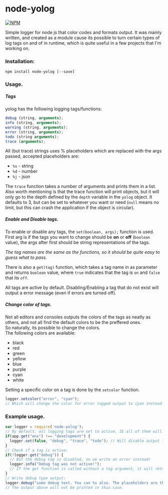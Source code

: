 node-yolog
==========
[![NPM](https://nodei.co/npm/node-yolog.png?downloads=true&stars=true)](https://nodei.co/npm/node-yolog/)


Simple logger for node js that color codes and formats output.
It was mainly written, and created as a module cause its possible to turn certain types
of log tags on and of in runtime, which is quite useful in a few projects that I'm working on.


### Installation:

`npm install node-yolog [--save]`  

### Usage.

##### Tags

yolog has the following logging tags/functions:
```javascript
debug (string, arguments);
info (string, arguments);
warning (string, arguments);
error (string, arguments);
todo (string arguments);
trace (arguments);
```
All (but trace) strings uses % placeholders which are replaced with the args passed, accepted placeholders are:

  * `%s` - string
  * `%d` - number
  * `%j` - json

The `trace` function takes a number of arguments and prints them in a list.
Also worth mentioning is that the trace function will print objects, but it will only go to the depth defined by the
`depth` variable in the `yolog` object.
It defaults to 3, but can be set to whatever you want or need (`null` means no limit, but this can crash the application if the object is circular).

##### Enable and Disable tags.
To enable or disable any tags, the `set(boolean, args);` function is used.
First arg is if the tags you want to change should be **on** or **off** (`boolean` value),
the args after first should be string representations of the tags.

*The tag names are the same as the functions, so it should be quite easy to guess what to pass.*

There is also a `get(tag)` function, which takes a tag name in as parameter and returns `boolean` value,
where `true` indicates that the tag is `on` and `false` that its `off`.

All tags are active by default.
Disabling/Enabling a tag that do not exist will output a error message (even if errors are turned off).

##### Change color of tags.
Not all editors and consoles outputs the colors of the tags as neatly as others, and not all find the default colors to be the preffered ones.  
So naturally, its possible to change the colors.  
The following colors are available:  

  * black
  * red
  * green
  * yellow
  * blue
  * purple
  * cyan
  * white

Setting a specific color on a tag is done by the `setcolor` function.

```javascript
logger.setcolor("error", "cyan");
// Which will change the color for error tagged output to cyan instead of the default red.
```


### Example usage.
```javascript
var logger = require('node-yolog');
// By default, all logging tags are set to active, IE all of them will output to console, this can be changed with the 'set' function as:
if(app.get("env") !== "development") {
  logger.set(false, "debug", "trace", "todo"); // Will disable output from debug and trace tagged output.
}
// Check if a tag is active:
if(!logger.get("debug")) {
  // But the debug tag is disabled, so we write an error instead!
  logger.info("Debug tag was not active!");
  // If the get function is called without a tag argument, it will return the whole tags object: {debug: true ... }
}
// Write debug type output:
logger.debug("some debug text. You can %s also. The placeholders are the same as the standard node util.format takes (%s, %d, %j).", "add arguments");
// The output above will not be printed in this case.

```
